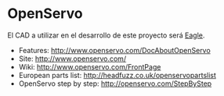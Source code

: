 # OpenServo

El CAD a utilizar en el desarrollo de este proyecto será [Eagle](http://www.cadsoftusa.com/download-eagle/).

- Features: http://www.openservo.com/DocAboutOpenServo
- Site: http://www.openservo.com/
- Wiki: http://www.openservo.com/FrontPage
- European parts list: http://headfuzz.co.uk/openservopartslist
- OpenServo step by step: http://openservo.com/StepByStep
